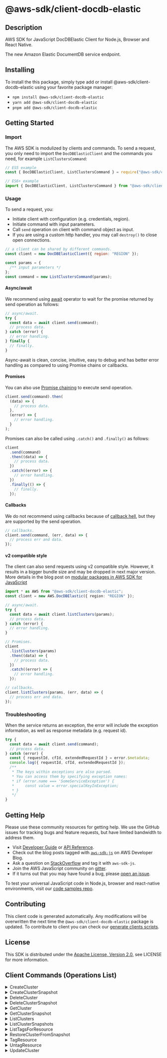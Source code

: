<!-- generated file, do not edit directly -->

# @aws-sdk/client-docdb-elastic

## Description

AWS SDK for JavaScript DocDBElastic Client for Node.js, Browser and React Native.

<p>The new Amazon Elastic DocumentDB service endpoint.</p>

## Installing

To install the this package, simply type add or install @aws-sdk/client-docdb-elastic
using your favorite package manager:

- `npm install @aws-sdk/client-docdb-elastic`
- `yarn add @aws-sdk/client-docdb-elastic`
- `pnpm add @aws-sdk/client-docdb-elastic`

## Getting Started

### Import

The AWS SDK is modulized by clients and commands.
To send a request, you only need to import the `DocDBElasticClient` and
the commands you need, for example `ListClustersCommand`:

```js
// ES5 example
const { DocDBElasticClient, ListClustersCommand } = require("@aws-sdk/client-docdb-elastic");
```

```ts
// ES6+ example
import { DocDBElasticClient, ListClustersCommand } from "@aws-sdk/client-docdb-elastic";
```

### Usage

To send a request, you:

- Initiate client with configuration (e.g. credentials, region).
- Initiate command with input parameters.
- Call `send` operation on client with command object as input.
- If you are using a custom http handler, you may call `destroy()` to close open connections.

```js
// a client can be shared by different commands.
const client = new DocDBElasticClient({ region: "REGION" });

const params = {
  /** input parameters */
};
const command = new ListClustersCommand(params);
```

#### Async/await

We recommend using [await](https://developer.mozilla.org/en-US/docs/Web/JavaScript/Reference/Operators/await)
operator to wait for the promise returned by send operation as follows:

```js
// async/await.
try {
  const data = await client.send(command);
  // process data.
} catch (error) {
  // error handling.
} finally {
  // finally.
}
```

Async-await is clean, concise, intuitive, easy to debug and has better error handling
as compared to using Promise chains or callbacks.

#### Promises

You can also use [Promise chaining](https://developer.mozilla.org/en-US/docs/Web/JavaScript/Guide/Using_promises#chaining)
to execute send operation.

```js
client.send(command).then(
  (data) => {
    // process data.
  },
  (error) => {
    // error handling.
  }
);
```

Promises can also be called using `.catch()` and `.finally()` as follows:

```js
client
  .send(command)
  .then((data) => {
    // process data.
  })
  .catch((error) => {
    // error handling.
  })
  .finally(() => {
    // finally.
  });
```

#### Callbacks

We do not recommend using callbacks because of [callback hell](http://callbackhell.com/),
but they are supported by the send operation.

```js
// callbacks.
client.send(command, (err, data) => {
  // process err and data.
});
```

#### v2 compatible style

The client can also send requests using v2 compatible style.
However, it results in a bigger bundle size and may be dropped in next major version. More details in the blog post
on [modular packages in AWS SDK for JavaScript](https://aws.amazon.com/blogs/developer/modular-packages-in-aws-sdk-for-javascript/)

```ts
import * as AWS from "@aws-sdk/client-docdb-elastic";
const client = new AWS.DocDBElastic({ region: "REGION" });

// async/await.
try {
  const data = await client.listClusters(params);
  // process data.
} catch (error) {
  // error handling.
}

// Promises.
client
  .listClusters(params)
  .then((data) => {
    // process data.
  })
  .catch((error) => {
    // error handling.
  });

// callbacks.
client.listClusters(params, (err, data) => {
  // process err and data.
});
```

### Troubleshooting

When the service returns an exception, the error will include the exception information,
as well as response metadata (e.g. request id).

```js
try {
  const data = await client.send(command);
  // process data.
} catch (error) {
  const { requestId, cfId, extendedRequestId } = error.$metadata;
  console.log({ requestId, cfId, extendedRequestId });
  /**
   * The keys within exceptions are also parsed.
   * You can access them by specifying exception names:
   * if (error.name === 'SomeServiceException') {
   *     const value = error.specialKeyInException;
   * }
   */
}
```

## Getting Help

Please use these community resources for getting help.
We use the GitHub issues for tracking bugs and feature requests, but have limited bandwidth to address them.

- Visit [Developer Guide](https://docs.aws.amazon.com/sdk-for-javascript/v3/developer-guide/welcome.html)
  or [API Reference](https://docs.aws.amazon.com/AWSJavaScriptSDK/v3/latest/index.html).
- Check out the blog posts tagged with [`aws-sdk-js`](https://aws.amazon.com/blogs/developer/tag/aws-sdk-js/)
  on AWS Developer Blog.
- Ask a question on [StackOverflow](https://stackoverflow.com/questions/tagged/aws-sdk-js) and tag it with `aws-sdk-js`.
- Join the AWS JavaScript community on [gitter](https://gitter.im/aws/aws-sdk-js-v3).
- If it turns out that you may have found a bug, please [open an issue](https://github.com/aws/aws-sdk-js-v3/issues/new/choose).

To test your universal JavaScript code in Node.js, browser and react-native environments,
visit our [code samples repo](https://github.com/aws-samples/aws-sdk-js-tests).

## Contributing

This client code is generated automatically. Any modifications will be overwritten the next time the `@aws-sdk/client-docdb-elastic` package is updated.
To contribute to client you can check our [generate clients scripts](https://github.com/aws/aws-sdk-js-v3/tree/main/scripts/generate-clients).

## License

This SDK is distributed under the
[Apache License, Version 2.0](http://www.apache.org/licenses/LICENSE-2.0),
see LICENSE for more information.

## Client Commands (Operations List)

<details>
<summary>
CreateCluster
</summary>

[Command API Reference](https://docs.aws.amazon.com/AWSJavaScriptSDK/v3/latest/client/docdb-elastic/command/CreateClusterCommand/) / [Input](https://docs.aws.amazon.com/AWSJavaScriptSDK/v3/latest/Package/-aws-sdk-client-docdb-elastic/Interface/CreateClusterCommandInput/) / [Output](https://docs.aws.amazon.com/AWSJavaScriptSDK/v3/latest/Package/-aws-sdk-client-docdb-elastic/Interface/CreateClusterCommandOutput/)

</details>
<details>
<summary>
CreateClusterSnapshot
</summary>

[Command API Reference](https://docs.aws.amazon.com/AWSJavaScriptSDK/v3/latest/client/docdb-elastic/command/CreateClusterSnapshotCommand/) / [Input](https://docs.aws.amazon.com/AWSJavaScriptSDK/v3/latest/Package/-aws-sdk-client-docdb-elastic/Interface/CreateClusterSnapshotCommandInput/) / [Output](https://docs.aws.amazon.com/AWSJavaScriptSDK/v3/latest/Package/-aws-sdk-client-docdb-elastic/Interface/CreateClusterSnapshotCommandOutput/)

</details>
<details>
<summary>
DeleteCluster
</summary>

[Command API Reference](https://docs.aws.amazon.com/AWSJavaScriptSDK/v3/latest/client/docdb-elastic/command/DeleteClusterCommand/) / [Input](https://docs.aws.amazon.com/AWSJavaScriptSDK/v3/latest/Package/-aws-sdk-client-docdb-elastic/Interface/DeleteClusterCommandInput/) / [Output](https://docs.aws.amazon.com/AWSJavaScriptSDK/v3/latest/Package/-aws-sdk-client-docdb-elastic/Interface/DeleteClusterCommandOutput/)

</details>
<details>
<summary>
DeleteClusterSnapshot
</summary>

[Command API Reference](https://docs.aws.amazon.com/AWSJavaScriptSDK/v3/latest/client/docdb-elastic/command/DeleteClusterSnapshotCommand/) / [Input](https://docs.aws.amazon.com/AWSJavaScriptSDK/v3/latest/Package/-aws-sdk-client-docdb-elastic/Interface/DeleteClusterSnapshotCommandInput/) / [Output](https://docs.aws.amazon.com/AWSJavaScriptSDK/v3/latest/Package/-aws-sdk-client-docdb-elastic/Interface/DeleteClusterSnapshotCommandOutput/)

</details>
<details>
<summary>
GetCluster
</summary>

[Command API Reference](https://docs.aws.amazon.com/AWSJavaScriptSDK/v3/latest/client/docdb-elastic/command/GetClusterCommand/) / [Input](https://docs.aws.amazon.com/AWSJavaScriptSDK/v3/latest/Package/-aws-sdk-client-docdb-elastic/Interface/GetClusterCommandInput/) / [Output](https://docs.aws.amazon.com/AWSJavaScriptSDK/v3/latest/Package/-aws-sdk-client-docdb-elastic/Interface/GetClusterCommandOutput/)

</details>
<details>
<summary>
GetClusterSnapshot
</summary>

[Command API Reference](https://docs.aws.amazon.com/AWSJavaScriptSDK/v3/latest/client/docdb-elastic/command/GetClusterSnapshotCommand/) / [Input](https://docs.aws.amazon.com/AWSJavaScriptSDK/v3/latest/Package/-aws-sdk-client-docdb-elastic/Interface/GetClusterSnapshotCommandInput/) / [Output](https://docs.aws.amazon.com/AWSJavaScriptSDK/v3/latest/Package/-aws-sdk-client-docdb-elastic/Interface/GetClusterSnapshotCommandOutput/)

</details>
<details>
<summary>
ListClusters
</summary>

[Command API Reference](https://docs.aws.amazon.com/AWSJavaScriptSDK/v3/latest/client/docdb-elastic/command/ListClustersCommand/) / [Input](https://docs.aws.amazon.com/AWSJavaScriptSDK/v3/latest/Package/-aws-sdk-client-docdb-elastic/Interface/ListClustersCommandInput/) / [Output](https://docs.aws.amazon.com/AWSJavaScriptSDK/v3/latest/Package/-aws-sdk-client-docdb-elastic/Interface/ListClustersCommandOutput/)

</details>
<details>
<summary>
ListClusterSnapshots
</summary>

[Command API Reference](https://docs.aws.amazon.com/AWSJavaScriptSDK/v3/latest/client/docdb-elastic/command/ListClusterSnapshotsCommand/) / [Input](https://docs.aws.amazon.com/AWSJavaScriptSDK/v3/latest/Package/-aws-sdk-client-docdb-elastic/Interface/ListClusterSnapshotsCommandInput/) / [Output](https://docs.aws.amazon.com/AWSJavaScriptSDK/v3/latest/Package/-aws-sdk-client-docdb-elastic/Interface/ListClusterSnapshotsCommandOutput/)

</details>
<details>
<summary>
ListTagsForResource
</summary>

[Command API Reference](https://docs.aws.amazon.com/AWSJavaScriptSDK/v3/latest/client/docdb-elastic/command/ListTagsForResourceCommand/) / [Input](https://docs.aws.amazon.com/AWSJavaScriptSDK/v3/latest/Package/-aws-sdk-client-docdb-elastic/Interface/ListTagsForResourceCommandInput/) / [Output](https://docs.aws.amazon.com/AWSJavaScriptSDK/v3/latest/Package/-aws-sdk-client-docdb-elastic/Interface/ListTagsForResourceCommandOutput/)

</details>
<details>
<summary>
RestoreClusterFromSnapshot
</summary>

[Command API Reference](https://docs.aws.amazon.com/AWSJavaScriptSDK/v3/latest/client/docdb-elastic/command/RestoreClusterFromSnapshotCommand/) / [Input](https://docs.aws.amazon.com/AWSJavaScriptSDK/v3/latest/Package/-aws-sdk-client-docdb-elastic/Interface/RestoreClusterFromSnapshotCommandInput/) / [Output](https://docs.aws.amazon.com/AWSJavaScriptSDK/v3/latest/Package/-aws-sdk-client-docdb-elastic/Interface/RestoreClusterFromSnapshotCommandOutput/)

</details>
<details>
<summary>
TagResource
</summary>

[Command API Reference](https://docs.aws.amazon.com/AWSJavaScriptSDK/v3/latest/client/docdb-elastic/command/TagResourceCommand/) / [Input](https://docs.aws.amazon.com/AWSJavaScriptSDK/v3/latest/Package/-aws-sdk-client-docdb-elastic/Interface/TagResourceCommandInput/) / [Output](https://docs.aws.amazon.com/AWSJavaScriptSDK/v3/latest/Package/-aws-sdk-client-docdb-elastic/Interface/TagResourceCommandOutput/)

</details>
<details>
<summary>
UntagResource
</summary>

[Command API Reference](https://docs.aws.amazon.com/AWSJavaScriptSDK/v3/latest/client/docdb-elastic/command/UntagResourceCommand/) / [Input](https://docs.aws.amazon.com/AWSJavaScriptSDK/v3/latest/Package/-aws-sdk-client-docdb-elastic/Interface/UntagResourceCommandInput/) / [Output](https://docs.aws.amazon.com/AWSJavaScriptSDK/v3/latest/Package/-aws-sdk-client-docdb-elastic/Interface/UntagResourceCommandOutput/)

</details>
<details>
<summary>
UpdateCluster
</summary>

[Command API Reference](https://docs.aws.amazon.com/AWSJavaScriptSDK/v3/latest/client/docdb-elastic/command/UpdateClusterCommand/) / [Input](https://docs.aws.amazon.com/AWSJavaScriptSDK/v3/latest/Package/-aws-sdk-client-docdb-elastic/Interface/UpdateClusterCommandInput/) / [Output](https://docs.aws.amazon.com/AWSJavaScriptSDK/v3/latest/Package/-aws-sdk-client-docdb-elastic/Interface/UpdateClusterCommandOutput/)

</details>
